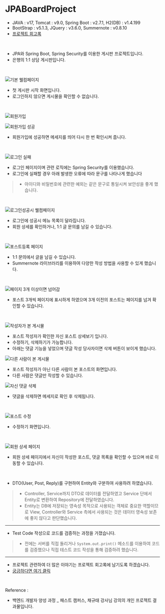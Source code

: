 # JPABoardProject

- JAVA : v17, Tomcat : v9.0, Spring Boot : v2.7.1, H2(DB) : v1.4.199
-  BootStrap : v5.1.3, JQuery : v3.6.0, Summernote : v0.8.10
- [프로젝트 회고록](https://iheese.github.io/project/2022/08/01/jpaToyProject/)
 <a id='target'></a> 

<br>

- JPA와 Spring Boot, Spring Security를 이용한 게시판 프로젝트입니다.
- 은행의 1:1 상담 게시판입니다.

<br>

![기본 웰컴페이지](https://user-images.githubusercontent.com/88040158/182083748-553c85e8-0379-47b9-a651-6d2afbd3bf8e.png)

- 첫 게시판 시작 화면입니다.
- 로그인하지 않으면 게시물을 확인할 수 없습니다.

<br>

![회원가입](https://user-images.githubusercontent.com/88040158/182084114-f467cce2-65c7-4a47-9df7-1eb5d4cfc47c.png)


![회원가입 성공](https://user-images.githubusercontent.com/88040158/182084126-e5c7ea91-a215-4d9d-befb-606ab077f15a.png)

- 회원가입에 성공하면 메세지를 띄어 다시 한 번 확인시켜 줍니다. 

<br>

![로그인 실패](https://user-images.githubusercontent.com/88040158/182084635-f05ae905-bbae-45a0-b0eb-9bf609552ccf.png)

- 로그인 페이지이며 관련 로직에는 Spring Security를 이용했습니다.
- 로그인에 실패할 경우 아래 발생한 오류에 따라 문구를 나타나게 했습니다
> - 아이디와 비밀번호에 관련한 예외는 같은 문구로 통일시켜 보안성을 좋게 했습니다. 

<br>

![로그인성공시 웰컴페이지](https://user-images.githubusercontent.com/88040158/182085000-14982be8-6bd9-4643-b2de-26b649e19e4c.png)

- 로그인에 성공시 메뉴 목록이 달라집니다.
- 회원 상세를 확인하거나, 1:1 글 문의를 남길 수 있습니다. 

<br>

![포스트등록 페이지](https://user-images.githubusercontent.com/88040158/182085267-d224fa27-5df5-4e73-a622-4c828c9c9e7a.png)

- 1:1 문의에서 글을 남길 수 있습니다.
- Summernote 라이브러리를 이용하여 다양한 작성 방법을 사용할 수 있게 했습니다.

<br>

![페이지 3개 이상이면 넘어감](https://user-images.githubusercontent.com/88040158/182085556-e48e6a11-4996-429d-b115-fc19074d4260.png)

- 포스트 3개씩 페이지에 표시하게 하였으며 3개 이전의 포스트는 페이지를 넘겨 확인할 수 있습니다. 

<br>

![작성자가 본 게시물](https://user-images.githubusercontent.com/88040158/182085743-b75c2e1d-ba30-4d02-97a5-118926a163c2.png)

- 포스트 작성자가 확인한 자신 포스트 상세보기 입니다. 
- 수정하기, 삭제하기가 가능합니다.
- 아래는 댓글 기능을 넣었으며 댓글 작성 당사자이면 삭제 버튼이 보이게 했습니다. 

![다른 사람이 본 게시물](https://user-images.githubusercontent.com/88040158/182085755-abd91d1c-319e-409a-b77a-415ed2799316.png)

- 포스트 작성자가 아닌 다른 사람이 본 포스트의 화면입니다.
- 다른 사람은 댓글만 작성할 수 있습니다. 

![자신 댓글 삭제](https://user-images.githubusercontent.com/88040158/182086190-89849d41-27b8-4b96-bcb0-5bdb71c4949b.png)

- 댓글을 삭제하면 메세지로 확인 후 삭제됩니다.

<br>

![포스트 수정](https://user-images.githubusercontent.com/88040158/182086380-2bb71b8f-bb6a-4d36-b135-e803de3a818f.png)

- 수정하기 화면입니다.

<br>

![회원 상세 페이지](https://user-images.githubusercontent.com/88040158/182086395-3569ab7a-ba95-4a3f-9d08-ae60029037e8.png)

- 회원 상세 페이지에서 자신이 작성한 포스트, 댓글 목록을 확인할 수 있으며 바로 이동할 수 있습니다. 

<br>

- DTO(User, Post, Reply)를 구현하여 Entity와 구분하여 사용하려 하였습니다. 
> - Controller, Service까지 DTO로 데이터를 전달하였고 Service 단에서 Entity로 변환하여 Repository에 전달하였습니다.
> - Entity는 DB에 저장되는 영속성 목적으로 사용되는 객체로 중요한 역할이므로 View, Controller와 Service 측에서 사용되는 것은 데이터 영속성 보존에 좋지 않다고 판단했습니다. 

<hr>

- Test Code 작성으로 코드를 검증하는 과정을 가졌습니다.
> - 전에는 서버를 직접 돌리거나 `System.out.print()` 메소드를 이용하여 코드를 검증했으나 직접 테스트 코드 작성을 통해 검증하려 했습니다.

<hr>

- 프로젝트 관련하여 더 많은 이야기는 프로젝트 회고록에 남기도록 하겠습니다.
- <a href="#target">궁금하다면 여기 클릭</a>

<br>

Reference : 
- 백엔드 개발자 양성 과정 _ 패스트 캠퍼스, 채규태 강사님 강의의 개인 프로젝트 결과물입니다. 
